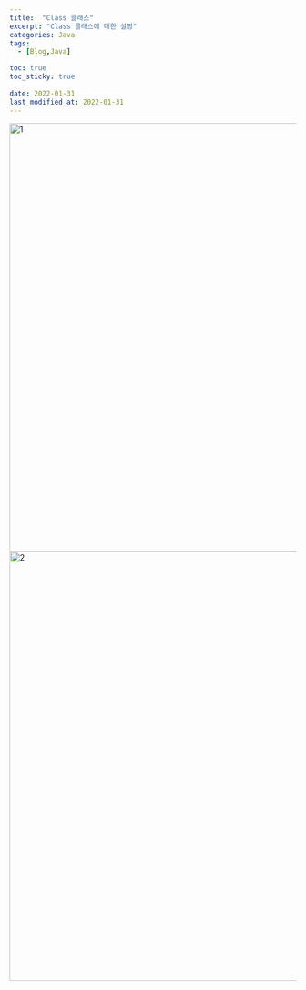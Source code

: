 ```yaml
---
title:  "Class 클래스"
excerpt: "Class 클래스에 대한 설명"
categories: Java
tags:
  - [Blog,Java]

toc: true
toc_sticky: true
 
date: 2022-01-31
last_modified_at: 2022-01-31
---
```


<img width="753" alt="1" src="https://user-images.githubusercontent.com/95912146/151777377-1d9c1424-7ac0-4474-a809-54042d2b378d.png">
<img width="755" alt="2" src="https://user-images.githubusercontent.com/95912146/151777390-150a6726-de15-4eae-aa1a-8259d3cc151e.png">

